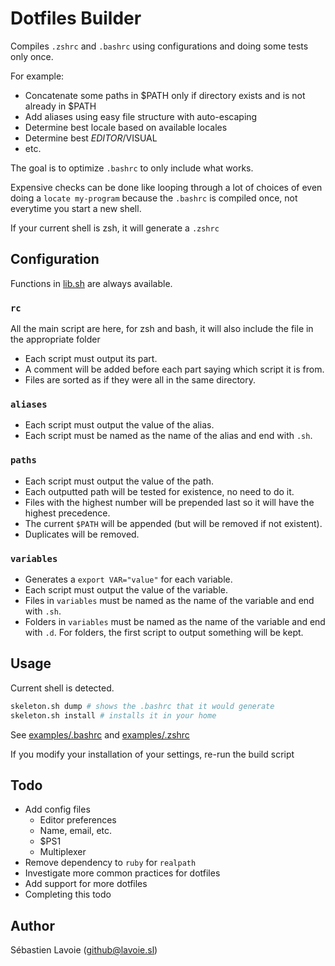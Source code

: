 # Dotfiles Builder

Compiles `.zshrc` and `.bashrc` using configurations and doing some tests only once.

For example:

  * Concatenate some paths in $PATH only if directory exists and is not already in $PATH
  * Add aliases using easy file structure with auto-escaping
  * Determine best locale based on available locales
  * Determine best $EDITOR/$VISUAL
  * etc.

The goal is to optimize `.bashrc` to only include what works. 

Expensive checks can be done like looping through a lot of choices of even doing a `locate my-program`
because the `.bashrc` is compiled once, not everytime you start a new shell.

If your current shell is zsh, it will generate a `.zshrc`

## Configuration

Functions in [lib.sh](lib.sh) are always available.

### `rc`

All the main script are here, for zsh and bash, it will also include the file in the appropriate folder

  * Each script must output its part.
  * A comment will be added before each part saying which script it is from.
  * Files are sorted as if they were all in the same directory.

### `aliases`

  * Each script must output the value of the alias.
  * Each script must be named as the name of the alias and end with `.sh`.

### `paths`

  * Each script must output the value of the path.
  * Each outputted path will be tested for existence, no need to do it.
  * Files with the highest number will be prepended last so it will have the highest precedence.
  * The current `$PATH` will be appended (but will be removed if not existent).
  * Duplicates will be removed.

### `variables`

  * Generates a `export VAR="value"` for each variable.
  * Each script must output the value of the variable.
  * Files in `variables` must be named as the name of the variable and end with `.sh`.
  * Folders in `variables` must be named as the name of the variable and end with `.d`. For folders, the first script to output something will be kept.

## Usage

Current shell is detected.

```bash
skeleton.sh dump # shows the .bashrc that it would generate
skeleton.sh install # installs it in your home
```

See [examples/.bashrc](examples/.bashrc) and [examples/.zshrc](examples/.zshrc)

If you modify your installation of your settings, re-run the build script

## Todo

  * Add config files
    * Editor preferences
    * Name, email, etc.
    * $PS1
    * Multiplexer
  * Remove dependency to `ruby` for `realpath`
  * Investigate more common practices for dotfiles
  * Add support for more dotfiles
  * Completing this todo

## Author
Sébastien Lavoie (github@lavoie.sl)

